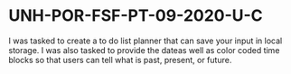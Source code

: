 # UNH-POR-FSF-PT-09-2020-U-C
I was tasked to create a to do list planner that can save your input in local storage. I was also tasked to provide the dateas well as color coded time blocks
so that users can tell what is past, present, or future.
 
